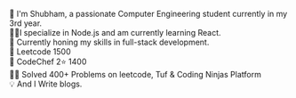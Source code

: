 

      

👾 I'm Shubham, a passionate Computer Engineering student currently in my 3rd year.</br>
👨‍💻I specialize in Node.js and am currently learning React.<br>
🚀 Currently honing my skills in full-stack development.</br>
🤖  Leetcode 1500 </br>
🤖  CodeChef 2⭐ 1400 <br>
👨‍💻 Solved  400+ Problems on leetcode, Tuf & Coding Ninjas Platform</br>
💡 And I Write blogs.

